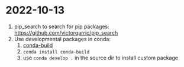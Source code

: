 # 2022-10-13

1. pip_search to search for pip packages:
    https://github.com/victorgarric/pip_search
2. Use developmental packages in conda:
    1. [conda-build](https://docs.conda.io/projects/conda-build/en/latest/resources/commands/conda-build.html)
    2. `conda install conda-build`
    3. use `conda develop .` in the source dir to install custom package
